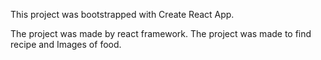 This project was bootstrapped with Create React App.

The project was made by react framework. The project was made to find recipe and Images of food. 